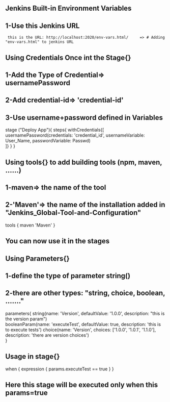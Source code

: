 ## Jenkins Built-in Environment Variables
  ## 1-Use this Jenkins URL
     this is the URL: http://localhost:2020/env-vars.html/     => # Adding "env-vars.html" to jenkins URL

###  ################################################################################################################

## Using Credentials Once int the Stage{}
   ## 1-Add the Type of Credential=> usernamePassword
   ## 2-Add credential-id=> 'credential-id'
   ## 3-Use username+password defined in Variables
  stage ("Deploy App"){
    steps{
        withCredentials{[
            usernamePassword(credentials: 'credential_id', usernameVariable: User_Name, passwordVariable: Passwd)     
        ]}
    }
  }
    
## ####################################################################################################################

## Using tools{} to add building tools (npm, maven, ......)
  ## 1-maven=> the name of the tool
  ## 2-'Maven'=> the name of the installation added in "Jenkins_Global-Tool-and-Configuration"
   tools {
       maven 'Maven'
   }
  ## You can now use it in the stages


## ####################################################################################################################

 ## Using Parameters{}
   ## 1-define the type of parameter string()
   ## 2-there are other types: "string, choice, boolean, ......."
   parameters{
       string(name: 'Version', defaultValue: '1.0.0', description: "this is the version param")  
       booleanParam(name: 'executeTest', defaultValue: true, description: 'this is to execute tests') 
       choice(name: 'Version', choices: ['1.0.0', '1.0.1', '1.1.0'], description: 'there are version choices')  
   }
   ## Usage in stage{}
   when {
       expression {
           params.executeTest == true
       }
   }
   ## Here this stage will be executed only when this params=true